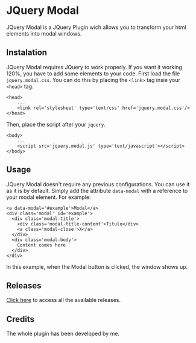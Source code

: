 # JQuery Modal

JQuery Modal is a JQuery Plugin wich allows you to transform your html elements into modal windows.

## Instalation

JQuery Modal requires JQuery to work properly. If you want it working 120%, you have to add some elements to your code.
First load the file `jquery.modal.css`. You can do this by placing the `<link>` tag insie your `<head>` tag.
```
<head>
	...
	<link rel='stylesheet' type='text/css' href='jquery.modal.css'/>
</head>
```
Then, place the script after your `jquery`.
```
<body>
	...
	<script src='jquery.modal.js' type='text/javascript'></script>
</body>
```

## Usage

JQuery Modal doesn't require any previous configurations. You can use it as it is by default. Simply add the attribute `data-modal` with a reference to your modal element. For example:
```
<a data-modal='#example'>Modal</a>
<div class='modal' id='example'>
  <div class='modal-title'>
    <div class='modal-title-content'>Titulo</div>
    <a class='modal-close'>X</a>
  </div>
  <div class='modal-body'>
    Content comes here
  </div>
</div>
```
In this example, when the Modal button is clicked, the window shows up.

## Releases

[Click here](https://github.com/jeannunes/jquery.modal/releases/) to access all the available releases.

## Credits

The whole plugin has been developed by me.
